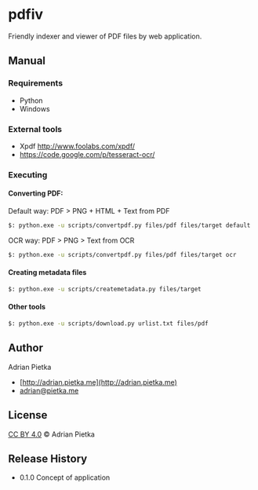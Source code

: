pdfiv
====================

Friendly indexer and viewer of PDF files by web application.

## Manual

### Requirements
- Python
- Windows

### External tools

- Xpdf http://www.foolabs.com/xpdf/
- https://code.google.com/p/tesseract-ocr/

### Executing

#### Converting PDF:

Default way: PDF > PNG + HTML + Text from PDF

```bash
$: python.exe -u scripts/convertpdf.py files/pdf files/target default
```

OCR way: PDF > PNG > Text from OCR

```bash
$: python.exe -u scripts/convertpdf.py files/pdf files/target ocr
```

#### Creating metadata files

```bash
$: python.exe -u scripts/createmetadata.py files/target
```

#### Other tools

```bash
$: python.exe -u scripts/download.py urlist.txt files/pdf
```

## Author

Adrian Pietka

* [http://adrian.pietka.me](http://adrian.pietka.me)
* [adrian@pietka.me](mailto:adrian@pietka.me)

## License

[CC BY 4.0](https://creativecommons.org/licenses/by/4.0) &copy; Adrian Pietka

## Release History

* 0.1.0 Concept of application